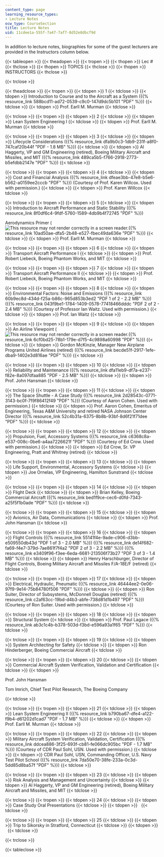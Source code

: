 ```yaml
---
content_type: page
learning_resource_types:
- Lecture Notes
ocw_type: CourseSection
title: Lecture Notes
uid: 11cdee1a-555f-7a47-7af7-8d52e8dbcf9d
---
```


In addition to lecture notes, biographies for some of the guest lecturers are provided in the Instructors column below.

{{< tableopen >}}
{{< theadopen >}}
{{< tropen >}}
{{< thopen >}}
Lec #
{{< thclose >}}
{{< thopen >}}
TOPICS
{{< thclose >}}
{{< thopen >}}
INSTRUCTORS
{{< thclose >}}

{{< trclose >}}

{{< theadclose >}}
{{< tropen >}}
{{< tdopen >}}
1
{{< tdclose >}}
{{< tdopen >}}
Introduction to Course and to the Aircraft as a System ({{% resource_link 588bcd11-ad72-0539-c9c0-147d9dc5b101 "PDF" %}})
{{< tdclose >}}
{{< tdopen >}}
Prof. Earll M. Murman
{{< tdclose >}}

{{< trclose >}}
{{< tropen >}}
{{< tdopen >}}
2
{{< tdclose >}}
{{< tdopen >}}
Lean System Engineering I
{{< tdclose >}}
{{< tdopen >}}
Prof. Earll M. Murman
{{< tdclose >}}

{{< trclose >}}
{{< tropen >}}
{{< tdopen >}}
3
{{< tdclose >}}
{{< tdopen >}}
Lifecycle Considerations ({{% resource_link dfa9b0c3-1db9-231f-a8f0-747caf20b44f "PDF - 1.8 MB" %}})
{{< tdclose >}}
{{< tdopen >}}
Al Haggerty, VP and GM Engineering (retired), Boeing Military Aircraft and Missiles, and MIT ({{% resource_link 489ca5b5-f766-2918-2773-b5efdbb2147e "PDF" %}})
{{< tdclose >}}

{{< trclose >}}
{{< tropen >}}
{{< tdopen >}}
4
{{< tdclose >}}
{{< tdopen >}}
Cost and Financial Analysis ({{% resource_link dfeae3bb-47e8-b5e6-b562-a0159ee2cccb "PDF" %}}) (Courtesy of Prof. Karen Willcox. Used with permission.)
{{< tdclose >}}
{{< tdopen >}}
Prof. Karen Willcox
{{< tdclose >}}

{{< trclose >}}
{{< tropen >}}
{{< tdopen >}}
5
{{< tdclose >}}
{{< tdopen >}}
Introduction to Aircraft Performance and Static Stability ({{% resource_link 8f0df6c4-9fdf-5760-1589-4db9b4f72745 "PDF" %}})  
  
Aerodynamics Primer (![This resource may not render correctly in a screen reader.](/images/inacessible.gif){{% resource_link 10ad50ae-dfa5-2b48-e527-fbec49da636e "PDF" %}})
{{< tdclose >}}
{{< tdopen >}}
Prof. Earll M. Murman
{{< tdclose >}}

{{< trclose >}}
{{< tropen >}}
{{< tdopen >}}
6
{{< tdclose >}}
{{< tdopen >}}
Transport Aircraft Performance I
{{< tdclose >}}
{{< tdopen >}}
Prof. Robert Liebeck, Boeing Phantom Works, and MIT
{{< tdclose >}}

{{< trclose >}}
{{< tropen >}}
{{< tdopen >}}
7
{{< tdclose >}}
{{< tdopen >}}
Transport Aircraft Performance II
{{< tdclose >}}
{{< tdopen >}}
Prof. Robert Liebeck, Boeing Phantom Works, and MIT
{{< tdclose >}}

{{< trclose >}}
{{< tropen >}}
{{< tdopen >}}
8
{{< tdclose >}}
{{< tdopen >}}
Environmental Factors: Noise and Emissions ({{% resource_link 60b9ec8d-434d-f25a-b86c-965d853b3ed2 "PDF 1 of 2 - 2.2 MB" %}}) ({{% resource_link 043f9be1-1784-1409-0578-77418466dddc "PDF 2 of 2 - 2.4 MB" %}}) (Courtesy of Professor Ian Waitz. Used with permission.)
{{< tdclose >}}
{{< tdopen >}}
Prof. Ian Waitz
{{< tdclose >}}

{{< trclose >}}
{{< tropen >}}
{{< tdopen >}}
9
{{< tdclose >}}
{{< tdopen >}}
An Airline Viewpoint (![This resource may not render correctly in a screen reader.](/images/inacessible.gif){{% resource_link 6cf0bd25-78b1-179e-d7f5-4c9898a60998 "PDF" %}})
{{< tdclose >}}
{{< tdopen >}}
Gordon McKinzie, Manager New Airplane Programs United Airlines (retired) ({{% resource_link becde51f-2917-1efe-dba9-1402e3d816ae "PDF" %}})
{{< tdclose >}}

{{< trclose >}}
{{< tropen >}}
{{< tdopen >}}
10
{{< tdclose >}}
{{< tdopen >}}
Reliability and Maintenance ({{% resource_link dfa11eb9-df7a-e237-f82e-8a097dfaa885 "PDF - 2.5 MB" %}})
{{< tdclose >}}
{{< tdopen >}}
Prof. John Hansman
{{< tdclose >}}

{{< trclose >}}
{{< tropen >}}
{{< tdopen >}}
11
{{< tdclose >}}
{{< tdopen >}}
The Space Shuttle - A Case Study ({{% resource_link 2d28543c-0771-3143-bc0f-7f9f86412f49 "PDF" %}}) (Courtesy of Aaron Cohen. Used with permission.)
{{< tdclose >}}
{{< tdopen >}}
Prof. Aaron Cohen, Emeritus of Engineering, Texas A&M University and retired NASA Johnson Center Director ({{% resource_link 52c4b31a-6375-8b8b-93bf-8d6f21f71dee "PDF" %}})
{{< tdclose >}}

{{< trclose >}}
{{< tropen >}}
{{< tdopen >}}
12
{{< tdclose >}}
{{< tdopen >}}
Propulsion, Fuel, Accessory Systems ({{% resource_link c6368c8a-e537-008c-0be6-a4aa7226621f "PDF" %}}) (Courtesy of Ed Crow. Used with permission.)
{{< tdclose >}}
{{< tdopen >}}
Ed Crow, Sr. VP Engineering, Pratt and Whitney (retired)
{{< tdclose >}}

{{< trclose >}}
{{< tropen >}}
{{< tdopen >}}
13
{{< tdclose >}}
{{< tdopen >}}
Life Support, Environmental, Accessory Systems
{{< tdclose >}}
{{< tdopen >}}
Joe Ornelas, VP Engineering, Hamilton Sunstrand
{{< tdclose >}}

{{< trclose >}}
{{< tropen >}}
{{< tdopen >}}
14
{{< tdclose >}}
{{< tdopen >}}
Flight Deck
{{< tdclose >}}
{{< tdopen >}}
Brian Kelley, Boeing Commercial Aircraft ({{% resource_link bed1f9ce-cec6-d0fd-7343-a25f5f1b0ade "PDF" %}})
{{< tdclose >}}

{{< trclose >}}
{{< tropen >}}
{{< tdopen >}}
15
{{< tdclose >}}
{{< tdopen >}}
Avionics, Air Data, Communications
{{< tdclose >}}
{{< tdopen >}}
Prof. John Hansman
{{< tdclose >}}

{{< trclose >}}
{{< tropen >}}
{{< tdopen >}}
16
{{< tdclose >}}
{{< tdopen >}}
Flight Controls ({{% resource_link 55141f4e-9ade-c906-d3bb-e509550db43d "PDF 1 of 3 - 2.0 MB" %}}) ({{% resource_link de14f682-fa69-f4e7-379d-7ae861f7f4a2 "PDF 2 of 3 - 2.2 MB" %}}) ({{% resource_link e3409f96-f3ee-6eda-6681-213506f73b27 "PDF 3 of 3 - 1.4 MB" %}})
{{< tdclose >}}
{{< tdopen >}}
Henry Harschburger, Director of Flight Controls, Boeing Military Aircraft and Missiles F/A-18E/F (retired)
{{< tdclose >}}

{{< trclose >}}
{{< tropen >}}
{{< tdopen >}}
17
{{< tdclose >}}
{{< tdopen >}}
Electrical, Hydraulic, Pneumatic ({{% resource_link 46444ee2-0e06-97f9-9e14-75b84780f506 "PDF" %}})
{{< tdclose >}}
{{< tdopen >}}
Ron Suiter, Director of Subsystems, McDonnell Douglas (retired) ({{% resource_link c2af63cc-19bd-d4b3-abfe-738d81d1b497 "PDF" %}}) (Courtesy of Ron Suiter. Used with permission.)
{{< tdclose >}}

{{< trclose >}}
{{< tropen >}}
{{< tdopen >}}
18
{{< tdclose >}}
{{< tdopen >}}
Structural System
{{< tdclose >}}
{{< tdopen >}}
Prof. Paul Lagace ({{% resource_link ab3c1c4b-b378-503d-f3bd-e596a93a1f65 "PDF" %}})
{{< tdclose >}}

{{< trclose >}}
{{< tropen >}}
{{< tdopen >}}
19
{{< tdclose >}}
{{< tdopen >}}
System Architecting for Safety
{{< tdclose >}}
{{< tdopen >}}
Ron Hinderberger, Boeing Commercial Aircraft
{{< tdclose >}}

{{< trclose >}}
{{< tropen >}}
{{< tdopen >}}
20
{{< tdclose >}}
{{< tdopen >}}
Commercial Aircraft System Verification, Validation and Certification
{{< tdclose >}}
{{< tdopen >}}


Prof. John Hansman

Tom Imrich, Chief Test Pilot Research, The Boeing Company


{{< tdclose >}}

{{< trclose >}}
{{< tropen >}}
{{< tdopen >}}
21
{{< tdclose >}}
{{< tdopen >}}
Lean System Engineering II ({{% resource_link b790ba67-dfe4-a122-f9b4-d61202d1cad7 "PDF - 1.7 MB" %}})
{{< tdclose >}}
{{< tdopen >}}
Prof. Earll M. Murman
{{< tdclose >}}

{{< trclose >}}
{{< tropen >}}
{{< tdopen >}}
22
{{< tdclose >}}
{{< tdopen >}}
Military Aircraft System Verification, Validation, Certification ({{% resource_link ddcea886-3f25-693f-cb81-fe066dc905bc "PDF - 1.7 MB" %}}) (Courtesy of CDR Paul Sohl, USN. Used with permission.)
{{< tdclose >}}
{{< tdopen >}}
CDR Paul Sohl, USN, Commanding Officer, U.S. Navy Test Pilot School ({{% resource_link 7da50e70-38fe-233a-0c3d-5dd85d8ba57f "PDF" %}})
{{< tdclose >}}

{{< trclose >}}
{{< tropen >}}
{{< tdopen >}}
23
{{< tdclose >}}
{{< tdopen >}}
Risk Analysis and Management and Uncertainty
{{< tdclose >}}
{{< tdopen >}}
Al Haggerty, VP and GM Engineering (retired), Boeing Military Aircraft and Missiles, and MIT
{{< tdclose >}}

{{< trclose >}}
{{< tropen >}}
{{< tdopen >}}
24
{{< tdclose >}}
{{< tdopen >}}
Case Study Oral Presentations
{{< tdclose >}}
{{< tdopen >}}
 
{{< tdclose >}}

{{< trclose >}}
{{< tropen >}}
{{< tdopen >}}
25
{{< tdclose >}}
{{< tdopen >}}
Trip to Sikorsky in Stratford, Connecticut
{{< tdclose >}}
{{< tdopen >}}
 
{{< tdclose >}}

{{< trclose >}}

{{< tableclose >}}